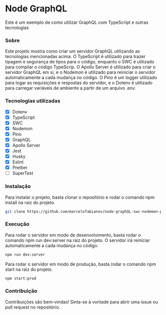 # Node GraphQL

Este é um exemplo de como utilizar GraphQL com TypeScript e outras tecnologias

### Sobre

Este projeto mostra como criar um servidor GraphQL utilizando as tecnologias mencionadas acima. O TypeScript é utilizado para trazer tipagem e segurança de tipos para o código, enquanto o SWC é utilizado para compilar o código TypeScrip. O Apollo Server é utilizado para criar o servidor GraphQL em si, e o Nodemon é utilizado para reiniciar o servidor automaticamente a cada mudança no código. O Pino é um logger utilizado para logar as requisições e respostas do servidor, e o Dotenv é utilizado para carregar variáveis de ambiente a partir de um arquivo .env.

### Tecnologias utilizadas

- [x] Dotenv
- [x] TypeScript
- [x] SWC
- [x] Nodemon
- [x] Pino
- [x] GraphQL
- [x] Apollo Server
- [x] Jest
- [x] Husky
- [x] Eslint
- [x] Prettier
- [ ] SuperTest

### Instalação

Para instalar o projeto, basta clonar o repositório e rodar o comando npm install na raiz do projeto.

```bash
git clone https://github.com/marcelofabianov/node-graphQL-swc-nodemon-pino && npm install
```

### Execução

Para rodar o servidor em modo de desenvolvimento, basta rodar o comando npm run dev:server na raiz do projeto. O servidor irá reiniciar automaticamente a cada mudança no código.

```bash
npm run dev:server
```

Para rodar o servidor em modo de produção, basta rodar o comando npm start na raiz do projeto.

```bash
npm start:prod
```

### Contribuição

Contribuições são bem-vindas! Sinta-se à vontade para abrir uma issue ou pull request no repositório.
